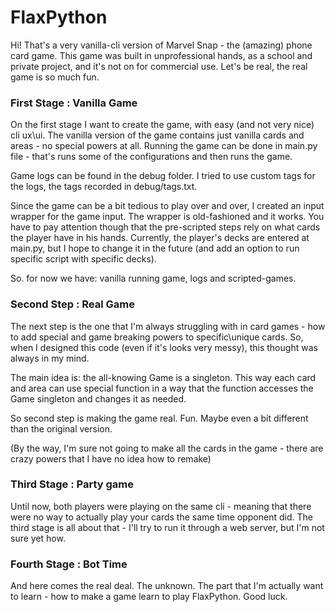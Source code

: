 # FlaxPython

Hi! That's a very vanilla-cli version of Marvel Snap - the (amazing) phone card game.
This game was built in unprofessional hands, as a school and private project, and it's not on for commercial use.
Let's be real, the real game is so much fun.

### First Stage : Vanilla Game

On the first stage I want to create the game, with easy (and not very nice) cli ux\ui. The vanilla version of the game
contains just vanilla cards and areas - no special powers at all.
Running the game can be done in main.py file - that's runs some of the configurations and then runs the game.

Game logs can be found in the debug folder. I tried to use custom tags for the logs, the tags recorded in
debug/tags.txt.

Since the game can be a bit tedious to play over and over, I created an input wrapper for the game input. The wrapper is
old-fashioned and it works. You have to pay attention though that the pre-scripted steps rely on what cards the player
have in his hands. Currently, the player's decks are entered at main.py, but I hope to change it in the future (and add
an option to run specific script with specific decks).

So. for now we have: vanilla running game, logs and scripted-games.

### Second Step : Real Game

The next step is the one that I'm always struggling with in card games - how to add special and game breaking powers to
specific\unique cards. So, when I designed this code (even if it's looks very messy), this thought was always in my
mind.

The main idea is: the all-knowing Game is a singleton. This way each card and area can use special function in a way
that the function accesses the Game singleton and changes it as needed.

So second step is making the game real. Fun. Maybe even a bit different than the original version.

(By the way, I'm sure not going to make all the cards in the game - there are crazy powers that I have no idea how to
remake)

### Third Stage : Party game

Until now, both players were playing on the same cli - meaning that there were no way to actually play your cards the
same time opponent did. The third stage is all about that - I'll try to run it through a web server, but I'm not sure
yet how.

### Fourth Stage : Bot Time

And here comes the real deal. The unknown. The part that I'm actually want to learn - how to make a game learn to play
FlaxPython. Good luck.


